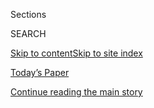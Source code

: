 <div id="app">

<div>

<div class="NYTAppHideMasthead css-zz1s19 e1suatyy0">

<div class="section css-ui9rw0 e1suatyy2">

<div class="css-11hrj97 er09x8g0">

<div class="css-6n7j50">

</div>

<span class="css-1dv1kvn">Sections</span>

<div class="css-10488qs">

<span class="css-1dv1kvn">SEARCH</span>

</div>

[Skip to content](#site-content)[Skip to site
index](#site-index)

</div>

<div class="css-10698na e1huz5gh0">

</div>

</div>

<div id="masthead-bar-one" class="section hasLinks css-15hmgas e1csuq9d3">

<div class="css-uqyvli e1csuq9d0">

</div>

<div class="css-1uqjmks e1csuq9d1">

</div>

<div class="css-9e9ivx">

[](https://myaccount.nytimes3xbfgragh.onion/auth/login?response_type=cookie&client_id=vi)

</div>

<div class="css-1bvtpon e1csuq9d2">

[Today’s Paper](https://www.nytimes3xbfgragh.onion/section/todayspaper)

</div>

</div>

</div>

</div>

<div data-aria-hidden="false">

<div id="site-content" data-role="main">

<div class="css-1ffjgkm">

</div>

<div id="top-wrapper" class="css-15p45cc eaca97t0" type="top">

<div id="top-slug" class="css-19x0jxb eaca97t1" hidden="">

Advertisement

</div>

[Continue reading the main
story](#after-top)

<div class="ad top-wrapper" style="text-align:center;height:100%;display:block;min-height:90px">

<div id="top" class="place-ad" data-position="top" data-size-key="top">

</div>

</div>

<div id="after-top">

</div>

</div>

<div id="collection-magazine-index-20170326" class="section css-15h4p1b e9abtgs0">

<div class="css-1j21atc e1svk9qx1">

<div class="css-fmiefx e1svk9qx2">

<div class="css-1hk7r2m eu54l5x0">

<div id="sponsor-wrapper" class="css-7a1pgi eaca97t0" type="sponsor" hidden="">

<div id="sponsor-slug" class="css-1l4mleb eaca97t1" hidden="">

Supported by

</div>

[Continue reading the main
story](#after-sponsor)

<div id="sponsor" class="ad sponsor-wrapper" style="text-align:left;height:100%;display:block">

</div>

<div id="after-sponsor">

</div>

</div>

</div>

### <span class="css-15smmd5 ezz4tcd1">[Magazine](/section/magazine)</span>

</div>

<div class="css-nfcc9b e1svk9qx3">

<div class="css-vl9dhg e1svk9qx5">

<div class="css-1nrhkj6 e1svk9qx6">

# The 3.26.17 Issue

<div class="follow-button-placeholder" data-collection-id="">

</div>

</div>

## <span>The Voyages Issue</span>

</div>

</div>

## <span>The Voyages Issue</span>

</div>

<div class="css-4svvz1 ekkqrpp0">

<div id="collection-highlights-container" class="section css-18l1u7x e46isfb1">

<div class="template-1 css-gfgt40 ekkqrpp1">

## Highlights

1.  ![<span class="css-13wzayb e1oaj3zl2"><span class="css-1dv1kvn">Credit</span>Dina
    Litovsky/Redux, for The New York
    Times</span>](https://static01.graylady3jvrrxbe.onion/images/2017/03/26/magazine/26hawaii1/26hawaii1-jumbo-v2.jpg)
    
    <div class="css-gjijuv">
    
    ### The Voyages Issue
    
    ## [The Hawaii Cure](/2017/03/21/magazine/hawaii-travels-escape.html)
    
    A first trip to the island, in a desperate bid to escape the
    news.
    
    <span class="css-1oaezp0"></span><span class="css-1q6w006 e4e4i5l3"></span><span class="css-9voj2j">By
    <span class="css-1baulvz last-byline" itemprop="name">Wells
    Tower</span></span>
    
    </div>

2.  ![<span class="css-1samh1w e1oaj3zl2"><span class="css-1dv1kvn">Credit</span>Kirsten
    Luce for The New York
    Times</span>](https://static01.graylady3jvrrxbe.onion/images/2017/03/26/magazine/26neworleans1/26neworleans1-videoLarge-v2.jpg)
    
    <div class="css-10wtrbd">
    
    ### The Voyages Issue
    
    ## [Wandering New Orleans After Seeing It From the Stage](/2017/03/21/magazine/dessa-rapper-wanders-new-orleans.html)
    
    After a decade of visiting the city on tour, I finally got to
    experience it as a
    tourist.
    
    <span class="css-1oaezp0"></span><span class="css-1q6w006 e4e4i5l3"></span><span class="css-9voj2j">By
    <span class="css-1baulvz last-byline" itemprop="name">Dessa</span></span>
    
    </div>

3.  ![<span class="css-1samh1w e1oaj3zl2"><span class="css-1dv1kvn">Credit</span>David
    Benjamin Sherry for The New York
    Times</span>](https://static01.graylady3jvrrxbe.onion/images/2017/03/26/magazine/26sequoias1/26sequoias1-videoLarge.jpg)
    
    <div class="css-10wtrbd">
    
    ### The Voyages Issue
    
    ## [In the Land of Giants](/2017/03/23/magazine/sequoias-in-the-land-of-giants.html)
    
    Communing with some of the biggest trees on
    Earth.
    
    <span class="css-1oaezp0"></span><span class="css-1q6w006 e4e4i5l3"></span><span class="css-9voj2j">By
    <span class="css-1baulvz last-byline" itemprop="name">Jon
    Mooallem</span></span>
    
    </div>

4.  ![<span class="css-1samh1w e1oaj3zl2"><span class="css-1dv1kvn">Credit</span>Rebecca
    Norris Webb for The New York
    Times</span>](https://static01.graylady3jvrrxbe.onion/images/2017/03/26/magazine/26cruisers1/26mag-26cruisers-t_CA0-videoLarge.jpg)
    
    <div class="css-10wtrbd">
    
    ### The Voyages Issue
    
    ## [An Improbable 6,000-Mile Boat Trip Around the East Coast](/2017/03/22/magazine/an-improbable-6000-mile-boat-trip-around-the-east-coast.html)
    
    Joining up with the Great Loop, an intricate route that transforms
    half the United States into an
    island.
    
    <span class="css-1oaezp0"></span><span class="css-1q6w006 e4e4i5l3"></span><span class="css-9voj2j">By
    <span class="css-1baulvz last-byline" itemprop="name">Jamie Lauren
    Keiles</span></span>
    
    </div>

</div>

<div class="css-1xdhyk6 e46isfb0">

<div class="css-zk12ih ef6si7p0">

1.  ### The Voyages Issue
    
    ![<span class="css-2s0ord e1oaj3zl2"><span class="css-1dv1kvn">Credit</span>Giles
    Price/Institute, for The New York
    Times</span>](https://static01.graylady3jvrrxbe.onion/images/2017/03/26/magazine/26rushmore4/26rushmore4-videoLarge-v2.jpg)
    
    <div class="css-10wtrbd">
    
    ## [Why Does Mount Rushmore Exist?](/2017/03/22/magazine/why-does-mount-rushmore-exist.html)
    
    This gargantuan shrine to democracy has never felt so
    surreal.
    
    <span class="css-me3p27"></span><span class="css-1q6w006 e4e4i5l3"></span><span class="css-9voj2j">By
    <span class="css-1baulvz last-byline" itemprop="name">Sam
    Anderson</span></span>
    
    </div>

2.  ### First Words
    
    ![<span class="css-2s0ord e1oaj3zl2"><span class="css-1dv1kvn">Credit</span>Illustration
    by Derek
    Brahney</span>](https://static01.graylady3jvrrxbe.onion/images/2017/03/26/magazine/26firstwords/26mag-26firstwords-t_CA0-videoLarge.jpg)
    
    <div class="css-10wtrbd">
    
    ## [How ‘Un-American’ Became the Political Insult of the Moment](/2017/03/21/magazine/how-un-american-became-the-political-insult-of-the-moment.html)
    
    When Americans start accusing one another of violating the nation’s
    spirit, it’s a good sign we can’t agree on what that spirit even
    is.
    
    <span class="css-me3p27"></span><span class="css-1q6w006 e4e4i5l3"></span><span class="css-9voj2j">By
    <span class="css-1baulvz last-byline" itemprop="name">Beverly
    Gage</span></span>
    
    </div>

3.  ### New Sentences
    
    ![<span class="css-2s0ord e1oaj3zl2"><span class="css-1dv1kvn">Credit</span>Illustration
    by Kyle
    Hilton</span>](https://static01.graylady3jvrrxbe.onion/images/2017/03/26/magazine/26sentences/26mag-26sentences-t_CA0-videoLarge.jpg)
    
    <div class="css-10wtrbd">
    
    ## [New Sentences: From ‘Reticent Sonnet,’ by Anne Carson](/2017/03/21/magazine/new-sentences-from-reticent-sonnet-by-anne-carson.html)
    
    In 23 words, the writer infuses grammar with
    purpose.
    
    <span class="css-me3p27"></span><span class="css-1q6w006 e4e4i5l3"></span><span class="css-9voj2j">By
    <span class="css-1baulvz last-byline" itemprop="name">Sam
    Anderson</span></span>
    
    </div>

4.  ### On Money
    
    ![<span class="css-2s0ord e1oaj3zl2"><span class="css-1dv1kvn">Credit</span>Illustration
    by Andrew
    Rae</span>](https://static01.graylady3jvrrxbe.onion/images/2017/03/26/magazine/26onmoney1/26mag-26onmoney-t_CA1-videoLarge.jpg)
    
    <div class="css-10wtrbd">
    
    ## [Platform Companies Are Becoming More Powerful — but What Exactly Do They Want?](/2017/03/21/magazine/platform-companies-are-becoming-more-powerful-but-what-exactly-do-they-want.html)
    
    With enough success, these businesses go from enabling transactions
    to controlling entire economies. But these raised stakes also create
    tensions that are becoming harder to
    ignore.
    
    <span class="css-me3p27"></span><span class="css-1q6w006 e4e4i5l3"></span><span class="css-9voj2j">By
    <span class="css-1baulvz last-byline" itemprop="name">John
    Herrman</span></span>
    
    </div>

5.  ### Talk
    
    ![<span class="css-2s0ord e1oaj3zl2"><span class="css-1dv1kvn">Credit</span>Scott
    Witter for The New York
    Times</span>](https://static01.graylady3jvrrxbe.onion/images/2017/03/26/magazine/26talk/26talk-videoLarge-v2.jpg)
    
    <div class="css-10wtrbd">
    
    ## [Reza Aslan Thinks TV Can End Bigotry](/2017/03/22/magazine/reza-aslan-thinks-tv-can-end-bigotry.html)
    
    The host of CNN’s “Believer” on converting from and back to Islam
    and why watching TV is so
    important.
    
    <span class="css-me3p27"></span><span class="css-1q6w006 e4e4i5l3"></span><span class="css-9voj2j">Interview
    by <span class="css-1baulvz last-byline" itemprop="name">Ana Marie
    Cox</span></span>
    
    </div>

</div>

</div>

<div class="css-1xdhyk6 e46isfb0">

<div class="css-zk12ih ef6si7p0">

1.  ### Eat
    
    ![<span class="css-2s0ord e1oaj3zl2"><span class="css-1dv1kvn">Credit</span>Sarah
    Anne Ward for The New York
    Times</span>](https://static01.graylady3jvrrxbe.onion/images/2017/03/26/magazine/26eat-copy/26mag-26eat-t_CA0-videoLarge.jpg)
    
    <div class="css-10wtrbd">
    
    ## [The Wonder of Three Ingredients](/2017/03/23/magazine/the-wonder-of-three-ingredients.html)
    
    Radishes, sweet butter and coarse salt are a testament to
    restraint.
    
    <span class="css-me3p27"></span><span class="css-1q6w006 e4e4i5l3"></span><span class="css-9voj2j">By
    <span class="css-1baulvz last-byline" itemprop="name">Gabrielle
    Hamilton</span></span>
    
    </div>

2.  ### Letter of Recommendation
    
    ![<span class="css-2s0ord e1oaj3zl2"><span class="css-1dv1kvn">Credit</span>Illustration
    by Matt
    Chase</span>](https://static01.graylady3jvrrxbe.onion/images/2017/03/26/magazine/26lor/26lor-videoLarge-v2.gif)
    
    <div class="css-10wtrbd">
    
    ## [Letter of Recommendation: Kidz Bop](/2017/03/23/magazine/letter-of-recommendation-kidz-bop.html)
    
    The oddest thing about defanged children’s versions of popular songs
    is that they have a much more perverse bite than their source
    material.
    
    <span class="css-me3p27"></span><span class="css-1q6w006 e4e4i5l3"></span><span class="css-9voj2j">By
    <span class="css-1baulvz last-byline" itemprop="name">Zachary
    Jason</span></span>
    
    </div>

3.  ### Tip
    
    ![<span class="css-2s0ord e1oaj3zl2"><span class="css-1dv1kvn">Credit</span>Illustration
    by
    Radio</span>](https://static01.graylady3jvrrxbe.onion/images/2017/03/26/magazine/26tip/26tip-videoLarge.jpg)
    
    <div class="css-10wtrbd">
    
    ## [How to Lower Your Heart Rate](/2017/03/24/magazine/how-to-lower-your-heart-rate.html)
    
    Start exercising regularly for a long period of time. Don’t overdo
    it.
    
    <span class="css-me3p27"></span><span class="css-1q6w006 e4e4i5l3"></span><span class="css-9voj2j">By
    <span class="css-1baulvz last-byline" itemprop="name">Jaime
    Lowe</span></span>
    
    </div>

4.  ### The Ethicist
    
    ![<span class="css-2s0ord e1oaj3zl2"><span class="css-1dv1kvn">Credit</span>Illustration
    by Tomi
    Um</span>](https://static01.graylady3jvrrxbe.onion/images/2017/03/26/magazine/26ethicist/26mag-26ethicist-t_CA0-videoLarge.jpg)
    
    <div class="css-10wtrbd">
    
    ## [What Should You Do With Your Father’s Nazi Keepsake?](/2017/03/22/magazine/what-should-you-do-with-your-fathers-nazi-keepsake.html)
    
    The magazine’s Ethicist columnist on whether to preserve a
    historical artifact with a troubling history and whether scholarship
    funds should be only for the
    neediest.
    
    <span class="css-me3p27"></span><span class="css-1q6w006 e4e4i5l3"></span><span class="css-9voj2j">By
    <span class="css-1baulvz last-byline" itemprop="name">Kwame Anthony
    Appiah</span></span>
    
    </div>

5.  ### Judge John Hodgman
    
    ![<span class="css-2s0ord e1oaj3zl2"><span class="css-1dv1kvn">Credit</span>Illustration
    by Kyle
    Hilton</span>](https://static01.graylady3jvrrxbe.onion/images/2017/03/26/magazine/26hodgman/26mag-26hodgman-t_CA0-videoLarge.jpg)
    
    <div class="css-10wtrbd">
    
    ## [Judge John Hodgman on a Crusade Against a ‘Broloquialism’](/2017/03/24/magazine/judge-john-hodgman-on-a-crusade-against-a-broloquialism.html)
    
    When a guest in someone’s home, keep your “I’m good” to
    yourself.
    
    <span class="css-me3p27"></span><span class="css-1q6w006 e4e4i5l3"></span><span class="css-9voj2j">By
    <span class="css-1baulvz last-byline" itemprop="name">John
    Hodgman</span></span>
    
    </div>

</div>

</div>

</div>

<div id="mid1-wrapper" class="css-1mn4oms eaca97t0" type="rank">

<div id="mid1-slug" class="css-1tag3rd eaca97t1">

Advertisement

</div>

[Continue reading the main
story](#after-mid1)

<div id="mid1" class="ad mid1-wrapper" style="text-align:center;height:100%;display:block">

</div>

<div id="after-mid1">

</div>

</div>

</div>

</div>

</div>

## Site Index

<div>

</div>

## Site Information Navigation

  - [© <span>2020</span> <span>The New York Times
    Company</span>](https://help.nytimes3xbfgragh.onion/hc/en-us/articles/115014792127-Copyright-notice)

<!-- end list -->

  - [NYTCo](https://www.nytco.com/)
  - [Contact
    Us](https://help.nytimes3xbfgragh.onion/hc/en-us/articles/115015385887-Contact-Us)
  - [Work with us](https://www.nytco.com/careers/)
  - [Advertise](https://nytmediakit.com/)
  - [T Brand Studio](http://www.tbrandstudio.com/)
  - [Your Ad
    Choices](https://www.nytimes3xbfgragh.onion/privacy/cookie-policy#how-do-i-manage-trackers)
  - [Privacy](https://www.nytimes3xbfgragh.onion/privacy)
  - [Terms of
    Service](https://help.nytimes3xbfgragh.onion/hc/en-us/articles/115014893428-Terms-of-service)
  - [Terms of
    Sale](https://help.nytimes3xbfgragh.onion/hc/en-us/articles/115014893968-Terms-of-sale)
  - [Site
    Map](https://spiderbites.nytimes3xbfgragh.onion)
  - [Help](https://help.nytimes3xbfgragh.onion/hc/en-us)
  - [Subscriptions](https://www.nytimes3xbfgragh.onion/subscription?campaignId=37WXW)

</div>

</div>
